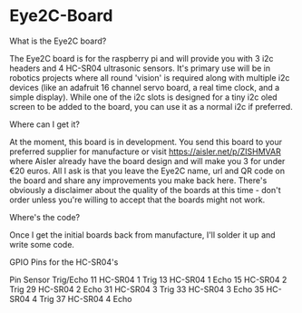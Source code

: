 # Eye2C-Board

What is the Eye2C board?

The Eye2C board is for the raspberry pi and will provide you with 3 i2c headers and 4 HC-SR04 ultrasonic sensors. It's primary use will be in robotics projects where all round 'vision' is required along with multiple i2c devices (like an adafruit 16 channel servo board, a real time clock, and a simple display). While one of the i2c slots is designed for a tiny i2c oled screen to be added to the board, you can use it as a normal i2c if preferred.

Where can I get it?

At the moment, this board is in development. You send this board to your preferred supplier for manufacture or visit https://aisler.net/p/ZISHMVAR where Aisler already have the board design and will make you 3 for under €20 euros. All I ask is that you leave the Eye2C name, url and QR code on the board and share any improvements you make back here. There's obviously a disclaimer about the quality of the boards at this time - don't order unless you're willing to accept that the boards might not work.

Where's the code?

Once I get the initial boards back from manufacture, I'll solder it up and write some code.

GPIO Pins for the HC-SR04's

Pin	  Sensor	    Trig/Echo
11	  HC-SR04 1	  Trig
13	  HC-SR04 1	  Echo
15	  HC-SR04 2	  Trig
29	  HC-SR04 2	  Echo
31	  HC-SR04 3	  Trig
33	  HC-SR04 3	  Echo
35	  HC-SR04 4	  Trig
37	  HC-SR04 4	  Echo
